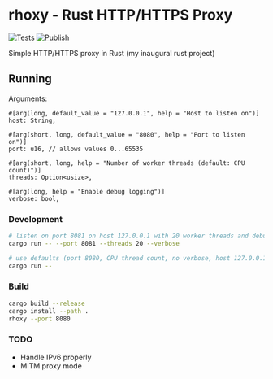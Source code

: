 # rhoxy - Rust HTTP/HTTPS Proxy
[![Tests](https://github.com/JoshCap20/rhoxy/actions/workflows/test.yml/badge.svg?branch=main)](https://github.com/JoshCap20/rhoxy/actions/workflows/test.yml)
[![Publish](https://github.com/JoshCap20/rhoxy/actions/workflows/deploy.yml/badge.svg?branch=main)](https://github.com/JoshCap20/rhoxy/actions/workflows/deploy.yml)

Simple HTTP/HTTPS proxy in Rust (my inaugural rust project)

## Running

Arguments:

```
#[arg(long, default_value = "127.0.0.1", help = "Host to listen on")]
host: String,

#[arg(short, long, default_value = "8080", help = "Port to listen on")]
port: u16, // allows values 0...65535

#[arg(short, long, help = "Number of worker threads (default: CPU count)")]
threads: Option<usize>,

#[arg(long, help = "Enable debug logging")]
verbose: bool,
```

### Development

```bash
# listen on port 8081 on host 127.0.0.1 with 20 worker threads and debug logging
cargo run -- --port 8081 --threads 20 --verbose

# use defaults (port 8080, CPU thread count, no verbose, host 127.0.0.1)
cargo run --
```

### Build

```bash
cargo build --release
cargo install --path .
rhoxy --port 8080
```

### TODO
- Handle IPv6 properly
- MITM proxy mode